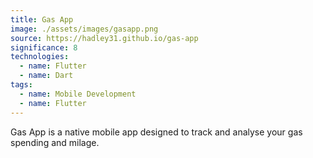 ```yaml
---
title: Gas App
image: ./assets/images/gasapp.png
source: https://hadley31.github.io/gas-app
significance: 8
technologies:
  - name: Flutter
  - name: Dart
tags:
  - name: Mobile Development
  - name: Flutter
---
```


Gas App is a native mobile app designed to track and analyse your gas spending and milage.